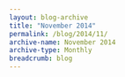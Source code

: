 ```yaml
---
layout: blog-archive
title: "November 2014"
permalink: /blog/2014/11/
archive-name: November 2014
archive-type: Monthly
breadcrumb: blog
---
```

